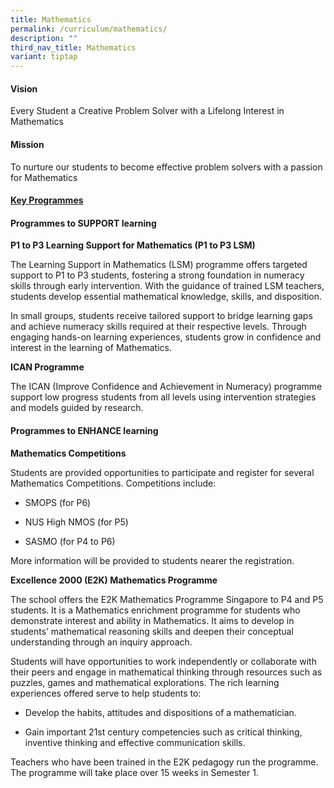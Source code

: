 ```yaml
---
title: Mathematics
permalink: /curriculum/mathematics/
description: ""
third_nav_title: Mathematics
variant: tiptap
---
```

<h4><strong>Vision</strong></h4>
<p>Every Student a Creative Problem Solver with a Lifelong Interest in Mathematics</p>
<h4><strong>Mission</strong></h4>
<p>To nurture our students to become effective problem solvers with a passion
for Mathematics</p>
<p></p>
<h4><strong><u>Key Programmes</u></strong></h4>
<h4><strong>Programmes to SUPPORT learning</strong></h4>
<p><strong>P1 to P3 Learning Support for Mathematics (P1 to P3 LSM)</strong>
</p>
<p>The Learning Support in Mathematics (LSM) programme offers targeted support
to P1 to P3 students, fostering a strong foundation in numeracy skills
through early intervention. With the guidance of trained LSM teachers,
students develop essential mathematical knowledge, skills, and disposition.</p>
<p>In small groups, students receive tailored support to bridge learning
gaps and achieve numeracy skills required at their respective levels. Through
engaging hands-on learning experiences, students grow in confidence and
interest in the learning of Mathematics.</p>
<p></p>
<p><strong>ICAN Programme</strong>
</p>
<p>The ICAN (Improve Confidence and Achievement in Numeracy) programme support
low progress students from all levels using intervention strategies and
models guided by research.</p>
<h4><strong>Programmes to ENHANCE learning</strong></h4>
<p><strong>Mathematics Competitions</strong>
</p>
<p>Students are provided opportunities to participate and register for several
Mathematics Competitions. Competitions include:</p>
<ul data-tight="true" class="tight">
<li>
<p>SMOPS (for P6)</p>
</li>
<li>
<p>NUS High NMOS (for P5)</p>
</li>
<li>
<p>SASMO (for P4 to P6)</p>
</li>
</ul>
<p>More information will be provided to students nearer the registration.
<br>
</p>
<p><strong>Excellence 2000 (E2K) Mathematics Programme</strong>
</p>
<p>The school offers the E2K Mathematics Programme Singapore to P4 and P5
students. It is a Mathematics enrichment programme for students who demonstrate
interest and ability in Mathematics. It aims to develop in students’ mathematical
reasoning skills and deepen their conceptual understanding through an inquiry
approach.</p>
<p>Students will have opportunities to work independently or collaborate
with their peers and engage in mathematical thinking through resources
such as puzzles, games and mathematical explorations. The rich learning
experiences offered serve to help students to:</p>
<ul data-tight="true" class="tight">
<li>
<p>Develop the habits, attitudes and dispositions of a mathematician.</p>
</li>
<li>
<p>Gain important 21st century competencies such as critical thinking, inventive
thinking and effective communication skills.</p>
</li>
</ul>
<p>Teachers who have been trained in the E2K pedagogy run the programme.
The programme will take place over 15 weeks in Semester 1.</p>
